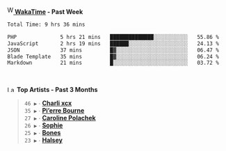<img src="https://github.com/dxnter/dxnter/assets/17434202/67b21fa4-d36d-46f9-9dec-f23d976b00ef" alt="WakaTime Logo" width="14" height="18"/><a href="https://wakatime.com/@dxnter" target="_blank"><strong> WakaTime</strong></a><strong> - Past Week</strong>

<!--START_SECTION:waka-->

```txt
Total Time: 9 hrs 36 mins

PHP              5 hrs 21 mins   ██████████████░░░░░░░░░░░   55.86 %
JavaScript       2 hrs 19 mins   ██████░░░░░░░░░░░░░░░░░░░   24.13 %
JSON             37 mins         █▓░░░░░░░░░░░░░░░░░░░░░░░   06.47 %
Blade Template   35 mins         █▓░░░░░░░░░░░░░░░░░░░░░░░   06.24 %
Markdown         21 mins         █░░░░░░░░░░░░░░░░░░░░░░░░   03.72 %
```

<!--END_SECTION:waka-->

<br/>

<!--START_LASTFM_ARTISTS:{"period": "3month", "rows": 6}-->
<a href="https://last.fm" target="_blank"><img src="https://user-images.githubusercontent.com/17434202/215290617-e793598d-d7c9-428f-9975-156db1ba89cc.svg" alt="Last.fm Logo" width="18" height="13"/></a> **Top Artists - Past 3 Months**

> `46 ▶️` ∙ **[Charli xcx](https://www.last.fm/music/Charli+xcx)**<br/>
> `35 ▶️` ∙ **[Pi’erre Bourne](https://www.last.fm/music/Pi%E2%80%99erre+Bourne)**<br/>
> `27 ▶️` ∙ **[Caroline Polachek](https://www.last.fm/music/Caroline+Polachek)**<br/>
> `26 ▶️` ∙ **[Sophie](https://www.last.fm/music/Sophie)**<br/>
> `25 ▶️` ∙ **[Bones](https://www.last.fm/music/Bones)**<br/>
> `23 ▶️` ∙ **[Halsey](https://www.last.fm/music/Halsey)**<br/>
<!--END_LASTFM_ARTISTS-->
